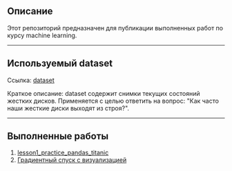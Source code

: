 ## Описание
Этот репозиторий предназначен для публикации выполненных работ по курсу machine learning.
____

## Используемый dataset
Ссылка: [dataset](https://www.kaggle.com/jackywangkaggle/hard-drive-data-and-stats)

Краткое описание: dataset содержит снимки текущих состояний жестких дисков. Применяется с целью ответить на вопрос:
"Как часто наши жесткие диски выходят из строя?".
____

## Выполненные работы
1. [lesson1_practice_pandas_titanic](https://github.com/nikitvs/mlcourse.ai/blob/master/jupyter_russian/topic01_pandas_data_analysis/lesson1_practice_pandas_titanic.ipynb)
2. [Градиентный спуск с визуализацией](https://github.com/nikitvs/ML/grad_descent_with_visual.ipynb)